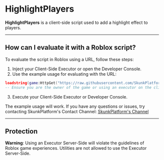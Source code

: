 # HighlightPlayers

**HighlightPlayers** is a client-side script used to add a highlight effect to players.

---

## How can I evaluate it with a Roblox script?

To evaluate the script in Roblox using a URL, follow these steps:

1. Inject your Client-Side Executor or open the Developer Console.
2. Use the example usage for evaluating with the URL:
```lua
loadstring(game:HttpGet("https://raw.githubusercontent.com/SkunkPlatform-Team/HighlightPlayers/refs/heads/main/bin/main.lua?token=GHSAT0AAAAAAC3QCX5T7EJJJFAU6WEXNDFEZ3MEGVQ"))()
-- Ensure you are the owner of the game or using an executor on the client side.
```
3. Execute your Client-Side Executor or Developer Console.

The example usage will work. If you have any questions or issues, try contacting SkunkPlatform's Contact Channel: [SkunkPlatform's Channel](https://skunkplatform.netlify.app/messages/channels?channel=-OE1Dt_ta4Q4Api_oIoZ)

---

## Protection

**Warning**: Using an Executor Server-Side will violate the guidelines of Roblox game experiences. Utilities are not allowed to use the Executor Server-Side.
